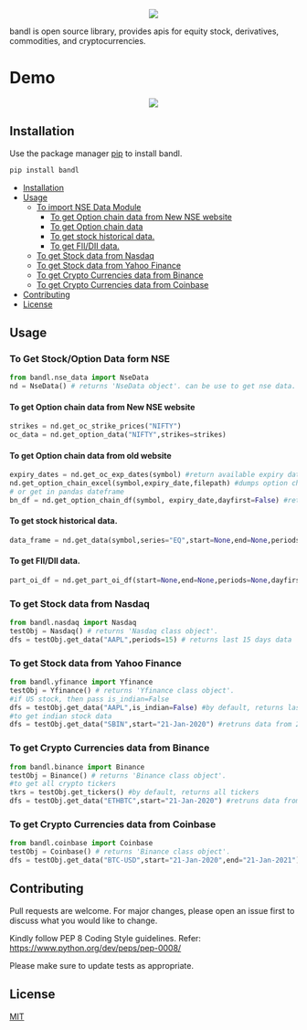 
<p align="center"><a href="http://bandl.io" target="_blank"><img src="https://raw.githubusercontent.com/stockalgo/bandl/master/img/logo.svg"></a> </p>

bandl is open source library, provides apis for equity stock, derivatives, commodities, and cryptocurrencies.

# Demo

<p align="center"><a href="http://bandl.io" target="_blank"><img src="https://raw.githubusercontent.com/stockalgo/bandl/master/img/demo.gif"></a> </p>

## Installation

Use the package manager [pip](https://pip.pypa.io/en/stable/) to install bandl.

```bash
pip install bandl
```

<!-- @import "[TOC]" {cmd="toc" depthFrom=1 depthTo=6 orderedList=false} -->

<!-- code_chunk_output -->

- [Installation](#installation)
- [Usage](#usage)
  - [To import NSE Data Module](#to-import-nse-data-module)
    - [To get Option chain data from New NSE website](#to-get-option-chain-data-from-new-nse-website)
    - [To get Option chain data](#to-get-option-chain-data)
    - [To get stock historical data.](#to-get-stock-historical-data)
    - [To get FII/DII data.](#to-get-fiidii-data)
   - [To get Stock data from Nasdaq](#to-get-stock-data-from-nasdaq)
   - [To get Stock data from Yahoo Finance](#to-get-stock-data-from-yahoo-finance)
   - [To get Crypto Currencies data from Binance](#to-get-crypto-currencies-data-from-binance)
   - [To get Crypto Currencies data from Coinbase](#to-get-crypto-currencies-data-from-coinbase)
- [Contributing](#contributing)
- [License](#license)

<!-- /code_chunk_output -->


## Usage

### To Get Stock/Option Data form NSE
```python
from bandl.nse_data import NseData
nd = NseData() # returns 'NseData object'. can be use to get nse data.
```
#### To get Option chain data from New NSE website
```python
strikes = nd.get_oc_strike_prices("NIFTY")
oc_data = nd.get_option_data("NIFTY",strikes=strikes)
```

#### To get Option chain data from old website
```python
expiry_dates = nd.get_oc_exp_dates(symbol) #return available expiry dates
nd.get_option_chain_excel(symbol,expiry_date,filepath) #dumps option chain to file_path
# or get in pandas dateframe
bn_df = nd.get_option_chain_df(symbol, expiry_date,dayfirst=False) #returns option chain in pandas data frame.
```
#### To get stock historical data.
```python
data_frame = nd.get_data(symbol,series="EQ",start=None,end=None,periods=None,dayfirst=False) #returns historical data in pandas data frames
```

#### To get FII/DII data.
```python
part_oi_df = nd.get_part_oi_df(start=None,end=None,periods=None,dayfirst=False,workers=None)
```
### To get Stock data from Nasdaq
```python
from bandl.nasdaq import Nasdaq
testObj = Nasdaq() # returns 'Nasdaq class object'.
dfs = testObj.get_data("AAPL",periods=15) # returns last 15 days data
```
### To get Stock data from Yahoo Finance
```python
from bandl.yfinance import Yfinance
testObj = Yfinance() # returns 'Yfinance class object'.
#if US stock, then pass is_indian=False
dfs = testObj.get_data("AAPL",is_indian=False) #by default, returns last years data
#to get indian stock data
dfs = testObj.get_data("SBIN",start="21-Jan-2020") #retruns data from 21Jan 2020 to till today
```
### To get Crypto Currencies data from Binance
```python
from bandl.binance import Binance
testObj = Binance() # returns 'Binance class object'.
#to get all crypto tickers
tkrs = testObj.get_tickers() #by default, returns all tickers
dfs = testObj.get_data("ETHBTC",start="21-Jan-2020") #retruns data from 21Jan 2020 to till today
```
### To get Crypto Currencies data from Coinbase
```python
from bandl.coinbase import Coinbase
testObj = Coinbase() # returns 'Binance class object'.
dfs = testObj.get_data("BTC-USD",start="21-Jan-2020",end="21-Jan-2021")#retruns data from 21Jan 2020 to 21-Jan-2021
```

## Contributing
Pull requests are welcome. For major changes, please open an issue first to discuss what you would like to change.

Kindly follow PEP 8 Coding Style guidelines. Refer: https://www.python.org/dev/peps/pep-0008/

Please make sure to update tests as appropriate.

## License
[MIT](https://choosealicense.com/licenses/mit/)
